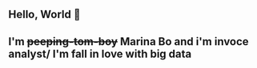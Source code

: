 ## Hello, World 👋
## I'm ~~peeping-tom-boy~~ Marina Bo and i'm invoce analyst/ I'm fall in love with big data
